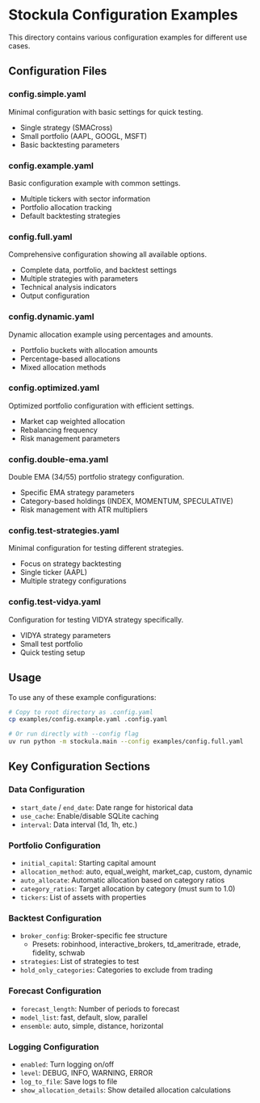 # Stockula Configuration Examples

This directory contains various configuration examples for different use cases.

## Configuration Files

### config.simple.yaml
Minimal configuration with basic settings for quick testing.
- Single strategy (SMACross)
- Small portfolio (AAPL, GOOGL, MSFT)
- Basic backtesting parameters

### config.example.yaml
Basic configuration example with common settings.
- Multiple tickers with sector information
- Portfolio allocation tracking
- Default backtesting strategies

### config.full.yaml
Comprehensive configuration showing all available options.
- Complete data, portfolio, and backtest settings
- Multiple strategies with parameters
- Technical analysis indicators
- Output configuration

### config.dynamic.yaml
Dynamic allocation example using percentages and amounts.
- Portfolio buckets with allocation amounts
- Percentage-based allocations
- Mixed allocation methods

### config.optimized.yaml
Optimized portfolio configuration with efficient settings.
- Market cap weighted allocation
- Rebalancing frequency
- Risk management parameters

### config.double-ema.yaml
Double EMA (34/55) portfolio strategy configuration.
- Specific EMA strategy parameters
- Category-based holdings (INDEX, MOMENTUM, SPECULATIVE)
- Risk management with ATR multipliers

### config.test-strategies.yaml
Minimal configuration for testing different strategies.
- Focus on strategy backtesting
- Single ticker (AAPL)
- Multiple strategy configurations

### config.test-vidya.yaml
Configuration for testing VIDYA strategy specifically.
- VIDYA strategy parameters
- Small test portfolio
- Quick testing setup

## Usage

To use any of these example configurations:

```bash
# Copy to root directory as .config.yaml
cp examples/config.example.yaml .config.yaml

# Or run directly with --config flag
uv run python -m stockula.main --config examples/config.full.yaml
```

## Key Configuration Sections

### Data Configuration
- `start_date` / `end_date`: Date range for historical data
- `use_cache`: Enable/disable SQLite caching
- `interval`: Data interval (1d, 1h, etc.)

### Portfolio Configuration
- `initial_capital`: Starting capital amount
- `allocation_method`: auto, equal_weight, market_cap, custom, dynamic
- `auto_allocate`: Automatic allocation based on category ratios
- `category_ratios`: Target allocation by category (must sum to 1.0)
- `tickers`: List of assets with properties

### Backtest Configuration
- `broker_config`: Broker-specific fee structure
  - Presets: robinhood, interactive_brokers, td_ameritrade, etrade, fidelity, schwab
- `strategies`: List of strategies to test
- `hold_only_categories`: Categories to exclude from trading

### Forecast Configuration
- `forecast_length`: Number of periods to forecast
- `model_list`: fast, default, slow, parallel
- `ensemble`: auto, simple, distance, horizontal

### Logging Configuration
- `enabled`: Turn logging on/off
- `level`: DEBUG, INFO, WARNING, ERROR
- `log_to_file`: Save logs to file
- `show_allocation_details`: Show detailed allocation calculations
